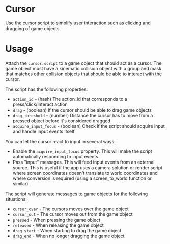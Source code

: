 # Cursor
Use the cursor script to simplify user interaction such as clicking and dragging of game objects.

# Usage
Attach the ```cursor.script``` to a game object that should act as a cursor. The game object must have a kinematic collision object with a group and mask that matches other collision objects that should be able to interact with the cursor.

The script has the following properties:

* ```action_id``` - (hash) The action_id that corresponds to a press/click/interact action
* ```drag``` - (boolean) If the cursor should be able to drag game objects
* ```drag_threshold``` - (number) Distance the cursor has to move from a pressed object before it's considered dragged
* ```acquire_input_focus``` - (boolean) Check if the script should acquire input and handle input events itself

You can let the cursor react to input in several ways:

* Enable the ```acquire_input_focus``` property. This will make the script automatically responding to input events
* Pass "input" messages. This will feed input events from an external source. This is useful if the app uses a camera solution or render script where screen coordinates doesn't translate to world coordinates and where conversion is required (using a screen_to_world function or similar).

The script will generate messages to game objects for the following situations:

* ```cursor_over``` - The cursors moves over the game object
* ```cursor_out``` - The cursor moves out from the game object
* ```pressed``` - When pressing the game object
* ```released``` - When releasing the game object
* ```drag_start``` - When starting to drag the game object
* ``drag_end`` - When no longer dragging the game object
